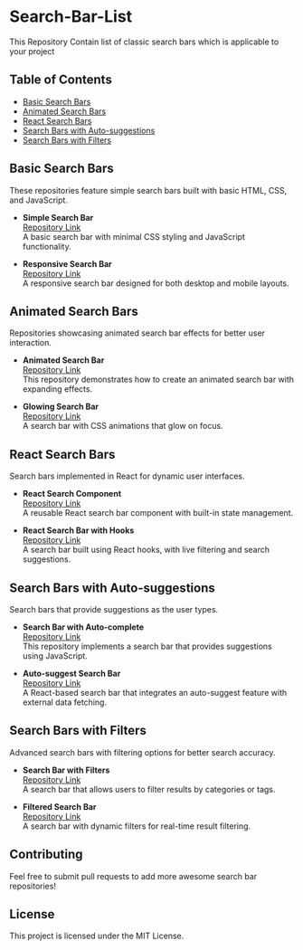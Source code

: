 # Search-Bar-List

This Repository Contain list of classic search bars which is applicable to your project

## Table of Contents
- [Basic Search Bars](#basic-search-bars)
- [Animated Search Bars](#animated-search-bars)
- [React Search Bars](#react-search-bars)
- [Search Bars with Auto-suggestions](#search-bars-with-auto-suggestions)
- [Search Bars with Filters](#search-bars-with-filters)

## Basic Search Bars
These repositories feature simple search bars built with basic HTML, CSS, and JavaScript.

- **Simple Search Bar**  
  [Repository Link](https://github.com/username/simple-search-bar)  
  A basic search bar with minimal CSS styling and JavaScript functionality.

- **Responsive Search Bar**  
  [Repository Link](https://github.com/username/responsive-search-bar)  
  A responsive search bar designed for both desktop and mobile layouts.

## Animated Search Bars
Repositories showcasing animated search bar effects for better user interaction.

- **Animated Search Bar**  
  [Repository Link](https://github.com/username/animated-search-bar)  
  This repository demonstrates how to create an animated search bar with expanding effects.

- **Glowing Search Bar**  
  [Repository Link](https://github.com/username/glowing-search-bar)  
  A search bar with CSS animations that glow on focus.

## React Search Bars
Search bars implemented in React for dynamic user interfaces.

- **React Search Component**  
  [Repository Link](https://github.com/username/react-search-component)  
  A reusable React search bar component with built-in state management.

- **React Search Bar with Hooks**  
  [Repository Link](https://github.com/username/react-search-bar-hooks)  
  A search bar built using React hooks, with live filtering and search suggestions.

## Search Bars with Auto-suggestions
Search bars that provide suggestions as the user types.

- **Search Bar with Auto-complete**  
  [Repository Link](https://github.com/username/search-bar-auto-complete)  
  This repository implements a search bar that provides suggestions using JavaScript.

- **Auto-suggest Search Bar**  
  [Repository Link](https://github.com/username/auto-suggest-search-bar)  
  A React-based search bar that integrates an auto-suggest feature with external data fetching.

## Search Bars with Filters
Advanced search bars with filtering options for better search accuracy.

- **Search Bar with Filters**  
  [Repository Link](https://github.com/username/search-bar-with-filters)  
  A search bar that allows users to filter results by categories or tags.

- **Filtered Search Bar**  
  [Repository Link](https://github.com/username/filtered-search-bar)  
  A search bar with dynamic filters for real-time result filtering.

## Contributing
Feel free to submit pull requests to add more awesome search bar repositories!

## License
This project is licensed under the MIT License.

